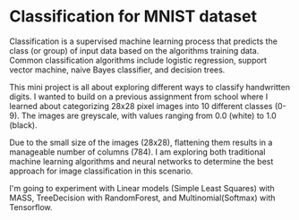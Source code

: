 # Classification for MNIST dataset

Classification is a supervised machine learning process that predicts the class (or group) of input data based on the algorithms training data. Common classification algorithms include logistic regression, support vector machine, naive Bayes classifier, and decision trees.

This mini project is all about exploring different ways to classify handwritten digits. I wanted to build on a previous assignment from school where I learned about categorizing 28x28 pixel images into 10 different classes (0-9). The images are greyscale, with values ranging from 0.0 (white) to 1.0 (black).

Due to the small size of the images (28x28), flattening them results in a manageable number of columns (784). I am exploring both traditional machine learning algorithms and neural networks to determine the best approach for image classification in this scenario.

I'm going to experiment with Linear models (Simple Least Squares) with MASS, TreeDecision with RandomForest, and  Multinomial(Softmax) with Tensorflow.